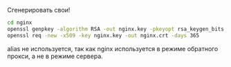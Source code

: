 Сгенерировать свои!
```bash
cd nginx
openssl genpkey -algorithm RSA -out nginx.key -pkeyopt rsa_keygen_bits:2048
openssl req -new -x509 -key nginx.key -out nginx.crt -days 365
```

alias не используется, так как nginx используется в режиме обратного прокси, а не в режиме сервера.

